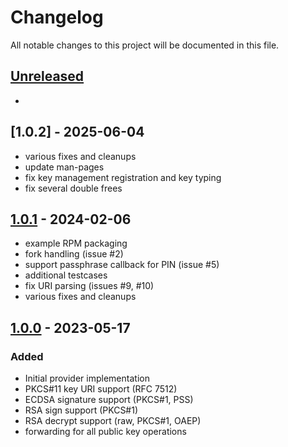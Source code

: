 # Changelog

All notable changes to this project will be documented in this file.

## [Unreleased]

- 

## [1.0.2] - 2025-06-04

- various fixes and cleanups
- update man-pages
- fix key management registration and key typing
- fix several double frees

## [1.0.1] - 2024-02-06

- example RPM packaging
- fork handling (issue #2)
- support passphrase callback for PIN (issue #5)
- additional testcases
- fix URI parsing (issues #9, #10)
- various fixes and cleanups

## [1.0.0] - 2023-05-17

### Added

- Initial provider implementation
- PKCS\#11 key URI support (RFC 7512)
- ECDSA signature support (PKCS\#1, PSS)
- RSA sign support (PKCS\#1)
- RSA decrypt support (raw, PKCS\#1, OAEP)
- forwarding for all public key operations

[unreleased]: https://github.com/opencryptoki/openssl-pkcs11-sign-provider/compare/v1.0.0...HEAD
[1.0.0]: https://github.com/opencryptoki/openssl-pkcs11-sign-provider/compare/base...v1.0.0
[1.0.1]: https://github.com/opencryptoki/openssl-pkcs11-sign-provider/compare/v1.0.0...v1.0.1
